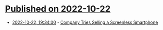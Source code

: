# [Published on 2022-10-22](index.md)

* [2022-10-22, 19:34:00](https://mobile.slashdot.org/story/22/10/22/1545232/company-tries-selling-a-screenless-smartphone?utm_source=rss1.0mainlinkanon&utm_medium=feed) - [Company Tries Selling a Screenless Smartphone](https://mobile.slashdot.org/story/22/10/22/1545232/company-tries-selling-a-screenless-smartphone?utm_source=rss1.0mainlinkanon&utm_medium=feed)
